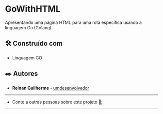 # GoWithHTML

Apresentando uma página HTML para uma rota específica usando a linguagem Go (Golang).

## 🛠️ Construído com

* Linguagem GO

## ✒️ Autores

* **Reinan Guilherme** - [umdesenvolvedor](https://www.linkedin.com/in/reinan-guilherme-34086b236)

---

* Conte a outras pessoas sobre este projeto 📢;

---